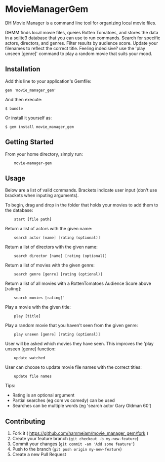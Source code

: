 # MovieManagerGem

DH Movie Manager is a command line tool for organizing local movie files. 

DHMM finds local movie files, queies Rotten Tomatoes, and stores the data in a sqlite3 database that you can use to run commands. Search for specific actors, directors, and genres. Filter results by audience score. Update your filenames to reflect the correct title. 
Feeling indecisive? use the 'play unseen [genre]' command to play a random movie that suits your mood.

## Installation

Add this line to your application's Gemfile:

    gem 'movie_manager_gem'

And then execute:

    $ bundle

Or install it yourself as:

    $ gem install movie_manager_gem

## Getting Started

From your home directory, simply run:

		movie-manager-gem 

## Usage
Below are a list of valid commands. Brackets indicate user input (don't use brackets when inputing arguments).

To begin, drag and drop in the folder that holds your movies to add them to the database:

		start [file path]

Return a list of actors with the given name:

		search actor [name] [rating (optional)]	

Return a list of directors with the given name:

		search director [name] [rating (optional)]

Return a list of movies with the given genre:

		search genre [genre] [rating (optional)]	

Return a list of all movies with a RottenTomatoes Audience Score above [rating]:	

		search movies [rating]' 											


Play a movie with the given title:

		play [title]

Play a random movie that you haven't seen from the given genre:

		play unseen [genre] [rating (optional)]


User will be asked which movies they have seen. This improves the 'play unseen [genre] function:

		update watched			

User can choose to update movie file names with the correct titles:

		update file names 	


Tips:
- Rating is an optional argument
- Partial searches (eg com vs comedy) can be used
- Searches can be multiple words (eg 'search actor Gary Oldman 60')

## Contributing

1. Fork it ( https://github.com/hammeiam/movie_manager_gem/fork )
2. Create your feature branch (`git checkout -b my-new-feature`)
3. Commit your changes (`git commit -am 'Add some feature'`)
4. Push to the branch (`git push origin my-new-feature`)
5. Create a new Pull Request
